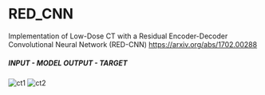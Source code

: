 # RED_CNN
Implementation of Low-Dose CT with a Residual Encoder-Decoder Convolutional Neural Network (RED-CNN)
https://arxiv.org/abs/1702.00288  

##### INPUT - MODEL OUTPUT - TARGET
![ct1](https://github.com/SSinyu/RED_CNN/blob/master/img/ct1.png)
![ct2](https://github.com/SSinyu/RED_CNN/blob/master/img/ct2.png)

